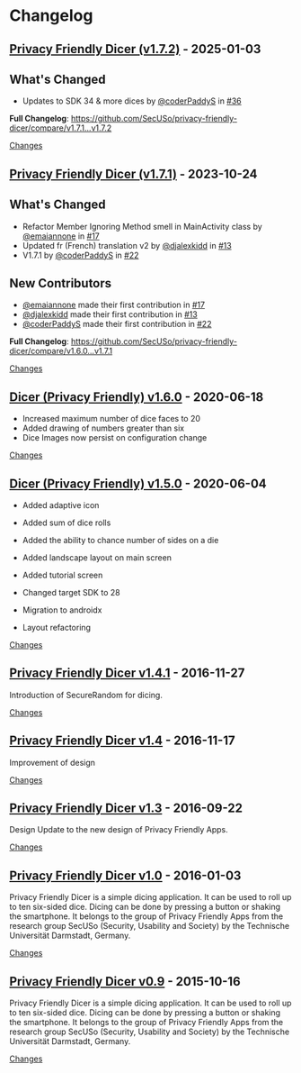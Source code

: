 # Changelog

<a id="v1.7.2"></a>
## [Privacy Friendly Dicer (v1.7.2)](https://github.com/SecUSo/privacy-friendly-dicer/releases/tag/v1.7.2) - 2025-01-03

## What's Changed
* Updates to SDK 34 & more dices by [@coderPaddyS](https://github.com/coderPaddyS) in [#36](https://github.com/SecUSo/privacy-friendly-dicer/pull/36)


**Full Changelog**: https://github.com/SecUSo/privacy-friendly-dicer/compare/v1.7.1...v1.7.2

[Changes][v1.7.2]


<a id="v1.7.1"></a>
## [Privacy Friendly Dicer (v1.7.1)](https://github.com/SecUSo/privacy-friendly-dicer/releases/tag/v1.7.1) - 2023-10-24

## What's Changed
* Refactor Member Ignoring Method smell in MainActivity class by [@emaiannone](https://github.com/emaiannone) in [#17](https://github.com/SecUSo/privacy-friendly-dicer/pull/17)
* Updated fr (French) translation v2 by [@djalexkidd](https://github.com/djalexkidd) in [#13](https://github.com/SecUSo/privacy-friendly-dicer/pull/13)
* V1.7.1 by [@coderPaddyS](https://github.com/coderPaddyS) in [#22](https://github.com/SecUSo/privacy-friendly-dicer/pull/22)

## New Contributors
* [@emaiannone](https://github.com/emaiannone) made their first contribution in [#17](https://github.com/SecUSo/privacy-friendly-dicer/pull/17)
* [@djalexkidd](https://github.com/djalexkidd) made their first contribution in [#13](https://github.com/SecUSo/privacy-friendly-dicer/pull/13)
* [@coderPaddyS](https://github.com/coderPaddyS) made their first contribution in [#22](https://github.com/SecUSo/privacy-friendly-dicer/pull/22)

**Full Changelog**: https://github.com/SecUSo/privacy-friendly-dicer/compare/v1.6.0...v1.7.1

[Changes][v1.7.1]


<a id="v1.6.0"></a>
## [Dicer (Privacy Friendly) v1.6.0](https://github.com/SecUSo/privacy-friendly-dicer/releases/tag/v1.6.0) - 2020-06-18

- Increased maximum number of dice faces to 20
- Added drawing of numbers greater than six
- Dice Images now persist on configuration change

[Changes][v1.6.0]


<a id="v1.5.0"></a>
## [Dicer (Privacy Friendly) v1.5.0](https://github.com/SecUSo/privacy-friendly-dicer/releases/tag/v1.5.0) - 2020-06-04

- Added adaptive icon
- Added sum of dice rolls
- Added the ability to chance number of sides on a die
- Added landscape layout on main screen
- Added tutorial screen

- Changed target SDK to 28
- Migration to androidx
- Layout refactoring

[Changes][v1.5.0]


<a id="v1.4.1"></a>
## [Privacy Friendly Dicer v1.4.1](https://github.com/SecUSo/privacy-friendly-dicer/releases/tag/v1.4.1) - 2016-11-27

Introduction of SecureRandom for dicing.


[Changes][v1.4.1]


<a id="v1.4"></a>
## [Privacy Friendly Dicer v1.4](https://github.com/SecUSo/privacy-friendly-dicer/releases/tag/v1.4) - 2016-11-17

Improvement of design


[Changes][v1.4]


<a id="v1.3"></a>
## [Privacy Friendly Dicer v1.3](https://github.com/SecUSo/privacy-friendly-dicer/releases/tag/v1.3) - 2016-09-22

Design Update to the new design of Privacy Friendly Apps. 


[Changes][v1.3]


<a id="1.0"></a>
## [Privacy Friendly Dicer v1.0](https://github.com/SecUSo/privacy-friendly-dicer/releases/tag/1.0) - 2016-01-03

Privacy Friendly Dicer is a simple dicing application. It can be used to roll up to ten six-sided dice. Dicing can be done by pressing a button or shaking the smartphone. It belongs to the group of Privacy Friendly Apps from the research group SecUSo (Security, Usability and Society) by the Technische Universität Darmstadt, Germany.


[Changes][1.0]


<a id="0.9"></a>
## [Privacy Friendly Dicer v0.9](https://github.com/SecUSo/privacy-friendly-dicer/releases/tag/0.9) - 2015-10-16

Privacy Friendly Dicer is a simple dicing application. It can be used to roll up to ten six-sided dice. Dicing can be done by pressing a button or shaking the smartphone. It belongs to the group of Privacy Friendly Apps from the research group SecUSo (Security, Usability and Society) by the Technische Universität Darmstadt, Germany.


[Changes][0.9]


[v1.7.2]: https://github.com/SecUSo/privacy-friendly-dicer/compare/v1.7.1...v1.7.2
[v1.7.1]: https://github.com/SecUSo/privacy-friendly-dicer/compare/v1.6.0...v1.7.1
[v1.6.0]: https://github.com/SecUSo/privacy-friendly-dicer/compare/v1.5.0...v1.6.0
[v1.5.0]: https://github.com/SecUSo/privacy-friendly-dicer/compare/v1.4.1...v1.5.0
[v1.4.1]: https://github.com/SecUSo/privacy-friendly-dicer/compare/v1.4...v1.4.1
[v1.4]: https://github.com/SecUSo/privacy-friendly-dicer/compare/v1.3...v1.4
[v1.3]: https://github.com/SecUSo/privacy-friendly-dicer/compare/1.0...v1.3
[1.0]: https://github.com/SecUSo/privacy-friendly-dicer/compare/0.9...1.0
[0.9]: https://github.com/SecUSo/privacy-friendly-dicer/tree/0.9

<!-- Generated by https://github.com/rhysd/changelog-from-release v3.9.0 -->
